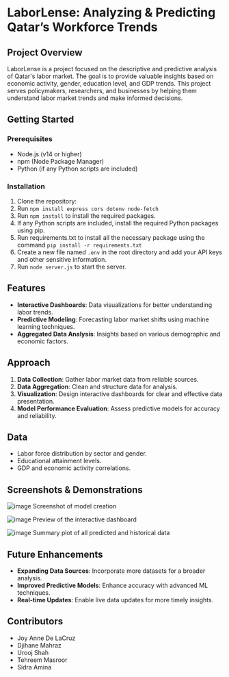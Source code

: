 # LaborLense: Analyzing & Predicting Qatar’s Workforce Trends

## Project Overview
LaborLense is a project focused on the descriptive and predictive analysis of Qatar's labor market. The goal is to provide valuable insights based on economic activity, gender, education level, and GDP trends. This project serves policymakers, researchers, and businesses by helping them understand labor market trends and make informed decisions.

## Getting Started

### Prerequisites
- Node.js (v14 or higher)
- npm (Node Package Manager)
- Python (if any Python scripts are included)

### Installation
1. Clone the repository:
3. Run `npm install express cors dotenv node-fetch`
2. Run `npm install` to install the required packages.
3. If any Python scripts are included, install the required Python packages using pip.
4. Run requirements.txt to install all the necessary package using the command `pip install -r requirements.txt`
5. Create a new file named `.env` in the root directory and add your API keys and other sensitive information.
6. Run `node server.js` to start the server.

## Features
- **Interactive Dashboards**: Data visualizations for better understanding labor trends.
- **Predictive Modeling**: Forecasting labor market shifts using machine learning techniques.
- **Aggregated Data Analysis**: Insights based on various demographic and economic factors.

## Approach
1. **Data Collection**: Gather labor market data from reliable sources.
2. **Data Aggregation**: Clean and structure data for analysis.
3. **Visualization**: Design interactive dashboards for clear and effective data presentation.
4. **Model Performance Evaluation**: Assess predictive models for accuracy and reliability.

## Data
- Labor force distribution by sector and gender.
- Educational attainment levels.
- GDP and economic activity correlations.

## Screenshots & Demonstrations
![image](https://github.com/user-attachments/assets/7cb9d955-689f-4b2d-afb6-b23ce67bb8a5)
Screenshot of model creation

![image](https://github.com/user-attachments/assets/f0b9c59f-9320-4b49-bb58-c0a91134ca4b)
Preview of the interactive dashboard

![image](https://github.com/user-attachments/assets/2e2a8ac5-5149-4317-b378-32d26f8ac0fa)
Summary plot of all predicted and historical data

## Future Enhancements
- **Expanding Data Sources**: Incorporate more datasets for a broader analysis.
- **Improved Predictive Models**: Enhance accuracy with advanced ML techniques.
- **Real-time Updates**: Enable live data updates for more timely insights.

## Contributors
- Joy Anne De LaCruz
- Djihane Mahraz
- Urooj Shah
- Tehreem Masroor
- Sidra Amina
